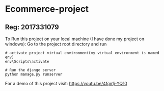 # Ecommerce-project
## Reg: 2017331079

To Run this project on your local machine (I have done my project on windows):
Go to the project root directory and run
```
# activate project virtual environment(my virtual environment is named env)
env\Scripts\activate

# Run the django server
python manage.py runserver
```

For a demo of this project visit:
https://youtu.be/4fqn1j-YQ10


